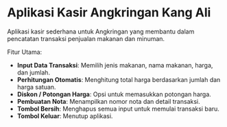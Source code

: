 # Aplikasi Kasir Angkringan Kang Ali

Aplikasi kasir sederhana untuk Angkringan yang membantu dalam pencatatan transaksi penjualan makanan dan minuman.

Fitur Utama:
- **Input Data Transaksi**: Memilih jenis makanan, nama makanan, harga, dan jumlah.
- **Perhitungan Otomatis**: Menghitung total harga berdasarkan jumlah dan harga satuan.
- **Diskon / Potongan Harga**: Opsi untuk memasukkan potongan harga.
- **Pembuatan Nota**: Menampilkan nomor nota dan detail transaksi.
- **Tombol Bersih**: Menghapus semua input untuk memulai transaksi baru.
- **Tombol Keluar**: Menutup aplikasi.
